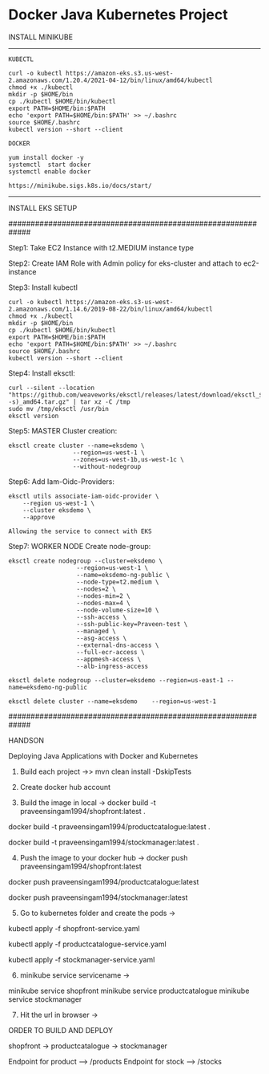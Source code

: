 # Docker Java Kubernetes Project


INSTALL MINIKUBE 
***********************************************************

`KUBECTL`
```
curl -o kubectl https://amazon-eks.s3.us-west-2.amazonaws.com/1.20.4/2021-04-12/bin/linux/amd64/kubectl
chmod +x ./kubectl
mkdir -p $HOME/bin
cp ./kubectl $HOME/bin/kubectl
export PATH=$HOME/bin:$PATH
echo 'export PATH=$HOME/bin:$PATH' >> ~/.bashrc
source $HOME/.bashrc
kubectl version --short --client
```

`DOCKER`
```
yum install docker -y
systemctl  start docker
systemctl enable docker
```
`https://minikube.sigs.k8s.io/docs/start/`
***********************************************************



INSTALL EKS SETUP

#############################################################

Step1: Take EC2 Instance with t2.MEDIUM instance type


Step2: Create IAM Role with Admin policy for eks-cluster and attach to ec2-instance


Step3: Install kubectl
```
curl -o kubectl https://amazon-eks.s3-us-west-2.amazonaws.com/1.14.6/2019-08-22/bin/linux/amd64/kubectl
chmod +x ./kubectl
mkdir -p $HOME/bin
cp ./kubectl $HOME/bin/kubectl
export PATH=$HOME/bin:$PATH
echo 'export PATH=$HOME/bin:$PATH' >> ~/.bashrc
source $HOME/.bashrc
kubectl version --short --client
```


Step4: Install eksctl:
```
curl --silent --location "https://github.com/weaveworks/eksctl/releases/latest/download/eksctl_$(uname -s)_amd64.tar.gz" | tar xz -C /tmp
sudo mv /tmp/eksctl /usr/bin
eksctl version
```


Step5: MASTER Cluster creation:
```
eksctl create cluster --name=eksdemo \
                  --region=us-west-1 \
                  --zones=us-west-1b,us-west-1c \
                  --without-nodegroup 
```


Step6: Add Iam-Oidc-Providers:
```
eksctl utils associate-iam-oidc-provider \
    --region us-west-1 \
    --cluster eksdemo \
    --approve 
```
`Allowing the service to connect with EKS`


Step7: WORKER NODE Create node-group:
```
eksctl create nodegroup --cluster=eksdemo \
                   --region=us-west-1 \
                   --name=eksdemo-ng-public \
                   --node-type=t2.medium \
                   --nodes=2 \
                   --nodes-min=2 \
                   --nodes-max=4 \
                   --node-volume-size=10 \
                   --ssh-access \
                   --ssh-public-key=Praveen-test \
                   --managed \
                   --asg-access \
                   --external-dns-access \
                   --full-ecr-access \
                   --appmesh-access \
                   --alb-ingress-access	
```

 
`eksctl delete nodegroup --cluster=eksdemo --region=us-east-1 --name=eksdemo-ng-public`



`eksctl delete cluster --name=eksdemo    --region=us-west-1`




#############################################################


HANDSON


Deploying Java Applications with Docker and Kubernetes

1) Build each project ->> mvn clean install -DskipTests

2) Create docker hub account

3) Build the image in local -> docker build -t praveensingam1994/shopfront:latest .

docker build -t praveensingam1994/productcatalogue:latest .

docker build -t praveensingam1994/stockmanager:latest .

4) Push the image to your docker hub -> docker push praveensingam1994/shopfront:latest 

docker push praveensingam1994/productcatalogue:latest

docker push praveensingam1994/stockmanager:latest

5) Go to kubernetes folder and create the pods -> 

kubectl apply -f shopfront-service.yaml

kubectl apply -f productcatalogue-service.yaml

kubectl apply -f stockmanager-service.yaml

6) minikube service servicename  -> 

minikube service shopfront
minikube service productcatalogue
minikube service stockmanager

7) Hit the url in browser -> 

ORDER TO BUILD AND DEPLOY 

shopfront -> productcatalogue -> stockmanager

Endpoint for product --> /products
Endpoint for stock --> /stocks



